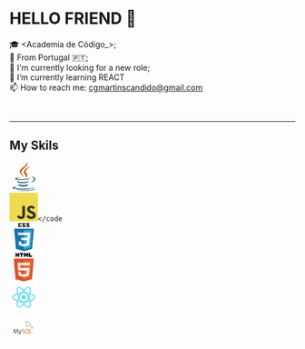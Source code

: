 <h1>HELLO FRIEND 👋 </h1>

<!--
**CatarinaCandido/CatarinaCandido** is a ✨ _special_ ✨ repository because its `README.md` (this file) appears on your GitHub profile.-->


🎓 <Academia de Código_>; <br />
📍 From Portugal 🇵🇹; <br />
🤝 I'm currently looking for a new role; <br />
🌱 I’m currently learning REACT <br />
📫 How to reach me: cgmartinscandido@gmail.com <br />

<br />
<hr>
  
<h2> My Skils </h2>  

 
<code><img height="50" width="50" src="https://raw.githubusercontent.com/github/explore/80688e429a7d4ef2fca1e82350fe8e3517d3494d/topics/java/java.png"></code>  
<code><img height="50" width="50" src="https://raw.githubusercontent.com/github/explore/80688e429a7d4ef2fca1e82350fe8e3517d3494d/topics/javascript/javascript.png"></code
<code><img height="50" width="50" src="https://raw.githubusercontent.com/github/explore/80688e429a7d4ef2fca1e82350fe8e3517d3494d/topics/css/css.png"></code>
<code><img height="50" width="50" src="https://raw.githubusercontent.com/github/explore/80688e429a7d4ef2fca1e82350fe8e3517d3494d/topics/html/html.png"></code>
<code><img height="50" width="50" src="https://raw.githubusercontent.com/github/explore/80688e429a7d4ef2fca1e82350fe8e3517d3494d/topics/react/react.png"></code>
<code><img height="50" width="50" src="https://raw.githubusercontent.com/github/explore/80688e429a7d4ef2fca1e82350fe8e3517d3494d/topics/mysql/mysql.png"></code>

